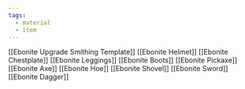 ```yaml
---
tags:
  - material
  - item
---
```

[[Ebonite Upgrade Smithing Template]]
[[Ebonite Helmet]]
[[Ebonite Chestplate]]
[[Ebonite Leggings]]
[[Ebonite Boots]]
[[Ebonite Pickaxe]]
[[Ebonite Axe]]
[[Ebonite Hoe]]
[[Ebonite Shovel]]
[[Ebonite Sword]]
[[Ebonite Dagger]]